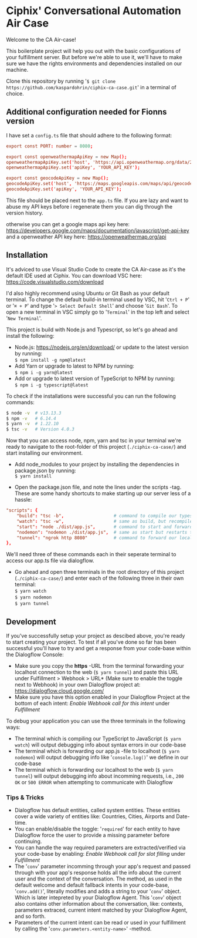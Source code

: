# Ciphix' Conversational Automation Air Case

Welcome to the CA Air-case!

This boilerplate project will help you out with the basic configurations of your fulfillment server. But before we're able to use it, we'll have to make sure we have the rights environments and dependencies installed on our machine.

Clone this repository by running '`$ git clone https://github.com/kaspardohrin/ciphix-ca-case.git`' in a terminal of choice.

## Additional configuration needed for Fionns version

I have set a `config.ts` file that should adhere to the following format:

```conf
export const PORT: number = 8080;

export const openweathermapApiKey = new Map();
openweathermapApiKey.set('host', 'https://api.openweathermap.org/data/2.5/onecall');
openweathermapApiKey.set('apiKey', 'YOUR_API_KEY');

export const geocodeApiKey = new Map();
geocodeApiKey.set('host', 'https://maps.googleapis.com/maps/api/geocode/json');
geocodeApiKey.set('apiKey', 'YOUR_API_KEY');
```
This file should be placed next to the `app.ts` file. 
If you are lazy and want to abuse my API keys before i regenerate them you can dig through the version history. 

otherwise you can get a google maps api key here: https://developers.google.com/maps/documentation/javascript/get-api-key
and a openweather API key here: https://openweathermap.org/api


## Installation

It's adviced to use Visual Studio Code to create the CA Air-case as it's the default IDE used at Ciphix. You can download VSC here: https://code.visualstudio.com/download

I'd also highly recommend using Ubuntu or Git Bash as your default terminal. To change the default build-in terminal used by VSC, hit '`Ctrl + P`' or '`⌘ + P`' and type '`> Select Default Shell`' and choose '`Git Bash`'. To open a new terminal in VSC simply go to '`Terminal`' in the top left and select '`New Terminal`'.

This project is build with Node.js and Typescript, so let's go ahead and install the following:

- Node.js: https://nodejs.org/en/download/ or update to the latest version by running:\
    `$ npm install -g npm@latest`
- Add Yarn or upgrade to latest to NPM by running:\
    `$ npm i -g yarn@latest`
- Add or upgrade to latest version of TypeScript to NPM by running:\
    `$ npm i -g typescript@latest`

To check if the installations were successful you can run the following commands:
```bash
$ node -v  # v13.13.3
$ npm -v   # 6.14.4
$ yarn -v  # 1.22.10
$ tsc -v   # Version 4.0.3
```

Now that you can access node, npm, yarn and tsc in your terminal we're ready to navigate to the root-folder of this project (`./ciphix-ca-case/`) and start installing our environment.

- Add node_modules to your project by installing the dependencies in package.json by running:\
    `$ yarn install`

- Open the package.json file, and note the lines under the scripts -tag. These are some handy shortcuts to make starting up our server less of a hassle:
```conf
"scripts": {
    "build": "tsc -b",                   # command to compile our typescript to javascript
    "watch": "tsc -w",                   # same as build, but recompiles after any changes in our code base
    "start": "node ./dist/app.js",       # command to start and forward our app.js -file to localhost 
    "nodemon": "nodemon ./dist/app.js",  # same as start but restarts the node-server after any changes in our code base
    "tunnel": "ngrok http 8080"          # command to forward our localhost to an url to temporarily access our app.js via the web
},
```

We'll need three of these commands each in their seperate terminal to access our app.ts file via dialogflow.
- Go ahead and open three terminals in the root directory of this project (`./ciphix-ca-case/`) and enter each of the following three in their own terminal:\
    `$ yarn watch`\
    `$ yarn nodemon`\
    `$ yarn tunnel`

## Development
If you've successfully setup your project as descibed above, you're ready to start creating your project. To test if all you've done so far has been successful you'll have to try and get a response from your code-base within the Dialogflow Console:
- Make sure you copy the **https** -URL from the terminal forwarding your localhost connection to the web (`$ yarn tunnel`) and paste this URL under Fulfillment > Webhook > URL* (Make sure to enable the toggle next to Webhook) in your own Dialogflow project at: https://dialogflow.cloud.google.com/
- Make sure you have this option enabled in your Dialogflow Project at the bottom of each intent: *Enable Webhook call for this intent* under *Fulfillment*

To debug your application you can use the three terminals in the following ways:
- The terminal which is compiling our TypeScript to JavaScript (`$ yarn watch`) will output debugging info about syntax errors in our code-base
- The terminal which is forwarding our app.js -file to localhost (`$ yarn nodemon`) will output debugging info like '`console.log()`' we define in our code-base
- The terminal which is forwarding our localhost to the web (`$ yarn tunnel`) will output debugging info about incomming requests, i.e., `200 OK` or `500 ERROR` when attempting to communicate with Dialogflow

### Tips & Tricks
- Dialogflow has default entities, called system entities. These entities cover a wide variety of entities like: Countries, Cities, Airports and Date-time.
- You can enable/disable the toggle: '`required`' for each entity to have Dialogflow force the user to provide a missing parameter before continuing.
- You can handle the way required parameters are extracted/verified via your code-base by enabling: *Enable Webhook call for slot filling* under *Fulfillment*
- The '`conv`' parameter incomming through your app's request and passed through with your app's response holds all the info about the current user and the context of the conversation. The method, as used in the default welcome and default fallback intents in your code-base, '`conv.add()`', literally modifies and adds a string to your '`conv`' object. Which is later intepreted by your Dialogflow Agent. This '`conv`' object also contains other information about the conversation, like: contexts, parameters extraced, current intent matched by your Dialogflow Agent, and so forth.
- Parameters of the current intent can be read or used in your fulfillment by calling the '`conv.parameters.<entity-name>`' -method.

